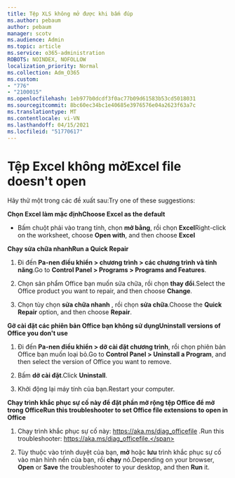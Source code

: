 ```yaml
---
title: Tệp XLS không mở được khi bấm đúp
ms.author: pebaum
author: pebaum
manager: scotv
ms.audience: Admin
ms.topic: article
ms.service: o365-administration
ROBOTS: NOINDEX, NOFOLLOW
localization_priority: Normal
ms.collection: Adm_O365
ms.custom:
- "776"
- "2100015"
ms.openlocfilehash: 1eb977b0dcdf3f0ac77b09d61583b53cd5018031
ms.sourcegitcommit: 8bc60ec34bc1e40685e3976576e04a2623f63a7c
ms.translationtype: MT
ms.contentlocale: vi-VN
ms.lasthandoff: 04/15/2021
ms.locfileid: "51770617"
---
```

# <a name="excel-file-doesnt-open"></a><span data-ttu-id="40233-102">Tệp Excel không mở</span><span class="sxs-lookup"><span data-stu-id="40233-102">Excel file doesn't open</span></span>

<span data-ttu-id="40233-103">Hãy thử một trong các đề xuất sau:</span><span class="sxs-lookup"><span data-stu-id="40233-103">Try one of these suggestions:</span></span>

<span data-ttu-id="40233-104">**Chọn Excel làm mặc định**</span><span class="sxs-lookup"><span data-stu-id="40233-104">**Choose Excel as the default**</span></span>

* <span data-ttu-id="40233-105">Bấm chuột phải vào trang tính, chọn **mở bằng**, rồi chọn **Excel**</span><span class="sxs-lookup"><span data-stu-id="40233-105">Right-click on the worksheet, choose **Open with**, and then choose **Excel**</span></span>

<span data-ttu-id="40233-106">**Chạy sửa chữa nhanh**</span><span class="sxs-lookup"><span data-stu-id="40233-106">**Run a Quick Repair**</span></span>

1. <span data-ttu-id="40233-107">Đi đến **Pa-nen điều khiển > chương trình > các chương trình và tính năng**.</span><span class="sxs-lookup"><span data-stu-id="40233-107">Go to **Control Panel > Programs > Programs and Features**.</span></span>

2. <span data-ttu-id="40233-108">Chọn sản phẩm Office bạn muốn sửa chữa, rồi chọn **thay đổi**.</span><span class="sxs-lookup"><span data-stu-id="40233-108">Select the Office product you want to repair, and then choose **Change**.</span></span>

3. <span data-ttu-id="40233-109">Chọn tùy chọn **sửa chữa nhanh** , rồi chọn **sửa chữa**.</span><span class="sxs-lookup"><span data-stu-id="40233-109">Choose the **Quick Repair** option, and then choose **Repair**.</span></span>

<span data-ttu-id="40233-110">**Gỡ cài đặt các phiên bản Office bạn không sử dụng**</span><span class="sxs-lookup"><span data-stu-id="40233-110">**Uninstall versions of Office you don't use**</span></span>

1. <span data-ttu-id="40233-111">Đi đến **Pa-nen điều khiển > dỡ cài đặt chương trình**, rồi chọn phiên bản Office bạn muốn loại bỏ.</span><span class="sxs-lookup"><span data-stu-id="40233-111">Go to **Control Panel > Uninstall a Program**, and then select the version of Office you want to remove.</span></span>

2. <span data-ttu-id="40233-112">Bấm **dỡ cài đặt**.</span><span class="sxs-lookup"><span data-stu-id="40233-112">Click **Uninstall**.</span></span>

3. <span data-ttu-id="40233-113">Khởi động lại máy tính của bạn.</span><span class="sxs-lookup"><span data-stu-id="40233-113">Restart your computer.</span></span>

<span data-ttu-id="40233-114">**Chạy trình khắc phục sự cố này để đặt phần mở rộng tệp Office để mở trong Office**</span><span class="sxs-lookup"><span data-stu-id="40233-114">**Run this troubleshooter to set Office file extensions to open in Office**</span></span>

1. <span data-ttu-id="40233-115">Chạy trình khắc phục sự cố này: https://aka.ms/diag_officefile .</span><span class="sxs-lookup"><span data-stu-id="40233-115">Run this troubleshooter: https://aka.ms/diag_officefile.</span></span>

2. <span data-ttu-id="40233-116">Tùy thuộc vào trình duyệt của bạn, **mở** hoặc **lưu** trình khắc phục sự cố vào màn hình nền của bạn, rồi **chạy** nó.</span><span class="sxs-lookup"><span data-stu-id="40233-116">Depending on your browser, **Open** or **Save** the troubleshooter to your desktop, and then **Run** it.</span></span>
